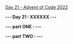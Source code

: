 [Day 21 - Advent of Code 2022](https://adventofcode.com/2022/day/21)

**--- Day 21 : XXXXXX ---**

**--- part ONE : ---**

**--- part TWO : ---**

